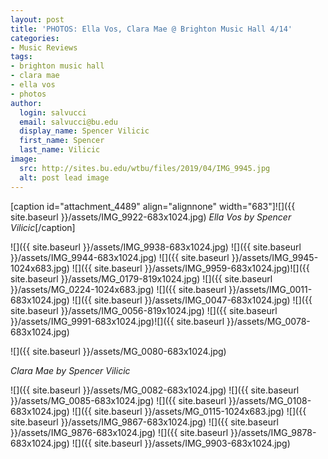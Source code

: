 ```yaml
---
layout: post
title: 'PHOTOS: Ella Vos, Clara Mae @ Brighton Music Hall 4/14'
categories:
- Music Reviews
tags:
- brighton music hall
- clara mae
- ella vos
- photos
author:
  login: salvucci
  email: salvucci@bu.edu
  display_name: Spencer Vilicic
  first_name: Spencer
  last_name: Vilicic
image:
  src: http://sites.bu.edu/wtbu/files/2019/04/IMG_9945.jpg
  alt: post lead image
---
```

\[caption id="attachment\_4489" align="alignnone" width="683"\]![]({{ site.baseurl }}/assets/IMG_9922-683x1024.jpg) _Ella Vos by Spencer Vilicic_\[/caption\]

![]({{ site.baseurl }}/assets/IMG_9938-683x1024.jpg) ![]({{ site.baseurl }}/assets/IMG_9944-683x1024.jpg) ![]({{ site.baseurl }}/assets/IMG_9945-1024x683.jpg) ![]({{ site.baseurl }}/assets/IMG_9959-683x1024.jpg)![]({{ site.baseurl }}/assets/MG_0179-819x1024.jpg) ![]({{ site.baseurl }}/assets/MG_0224-1024x683.jpg) ![]({{ site.baseurl }}/assets/IMG_0011-683x1024.jpg) ![]({{ site.baseurl }}/assets/IMG_0047-683x1024.jpg) ![]({{ site.baseurl }}/assets/IMG_0056-819x1024.jpg) ![]({{ site.baseurl }}/assets/IMG_9991-683x1024.jpg)![]({{ site.baseurl }}/assets/MG_0078-683x1024.jpg)

![]({{ site.baseurl }}/assets/MG_0080-683x1024.jpg)

_Clara Mae by Spencer Vilicic_

![]({{ site.baseurl }}/assets/MG_0082-683x1024.jpg) ![]({{ site.baseurl }}/assets/MG_0085-683x1024.jpg) ![]({{ site.baseurl }}/assets/MG_0108-683x1024.jpg) ![]({{ site.baseurl }}/assets/MG_0115-1024x683.jpg) ![]({{ site.baseurl }}/assets/IMG_9867-683x1024.jpg) ![]({{ site.baseurl }}/assets/IMG_9876-683x1024.jpg) ![]({{ site.baseurl }}/assets/IMG_9878-683x1024.jpg) ![]({{ site.baseurl }}/assets/IMG_9903-683x1024.jpg)